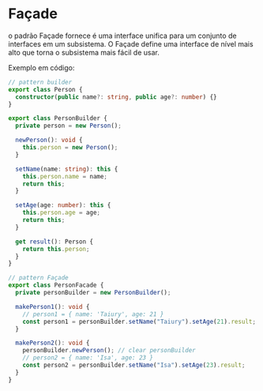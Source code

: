 # Façade

o padrão Façade fornece é uma interface unifica para um conjunto de interfaces em um subsistema. O Façade define uma interface de nível mais alto que torna o subsistema mais fácil de usar.

Exemplo em código:

```ts
// pattern builder
export class Person {
  constructor(public name?: string, public age?: number) {}
}

export class PersonBuilder {
  private person = new Person();

  newPerson(): void {
    this.person = new Person();
  }

  setName(name: string): this {
    this.person.name = name;
    return this;
  }

  setAge(age: number): this {
    this.person.age = age;
    return this;
  }

  get result(): Person {
    return this.person;
  }
}

// pattern Façade
export class PersonFacade {
  private personBuilder = new PersonBuilder();

  makePerson1(): void {
    // person1 = { name: 'Taiury', age: 21 }
    const person1 = personBuilder.setName("Taiury").setAge(21).result;
  }

  makePerson2(): void {
    personBuilder.newPerson(); // clear personBuilder
    // person2 = { name: 'Isa', age: 23 }
    const person2 = personBuilder.setName("Isa").setAge(23).result;
  }
}
```
